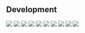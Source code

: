 ## Development

![](https://komarev.com/ghpvc/?username=locuraDU&style=for-the-badge)
[![](https://img.shields.io/badge/Dual%20Universe-ACTIVE-green?style=for-the-badge)](https://store.steampowered.com/app/2000270/Dual_Universe/)
[![](https://img.shields.io/badge/The%20Sims%204-PAUSED-yellow?style=for-the-badge)](https://store.steampowered.com/app/1222670/The_Sims_4/)
[![](https://img.shields.io/badge/Farming%20Simulator%2022-PAUSED-yellow?style=for-the-badge)](https://store.steampowered.com/app/1248130/Farming_Simulator_22/)
[![](https://img.shields.io/badge/Cities%20Skylines-PAUSED-yellow?style=for-the-badge)](https://store.steampowered.com/app/255710/Cities_Skylines/)
[![](https://img.shields.io/badge/Scrap%20Mechanic-PAUSED-yellow?style=for-the-badge)](https://store.steampowered.com/app/387990/Scrap_Mechanic/)
[![](https://img.shields.io/badge/Satisfactory-PAUSED-yellow?style=for-the-badge)](https://store.steampowered.com/app/526870/Satisfactory/)
[![](https://img.shields.io/badge/Fallout%204-NOT%20ACTIVE-red?style=for-the-badge)](https://store.steampowered.com/app/377160/Fallout_4/)
[![](https://img.shields.io/badge/Factorio-NOT%20ACTIVE-red?style=for-the-badge)](https://store.steampowered.com/app/427520/Factorio/)
[![](https://img.shields.io/badge/Ark-NOT%20ACTIVE-red?style=for-the-badge)](https://store.steampowered.com/app/346110/ARK_Survival_Evolved/)
